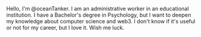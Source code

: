 Hello, I'm @oceanTanker.
I am an administrative worker in an educational institution.
I have a Bachelor's degree in Psychology, but I want to deepen my knowledge about computer science and web3. I don't know if it's useful or not for my career, but I love it. Wish me luck.

<!---
oceanTanker/oceanTanker is a ✨ special ✨ repository because its `README.md` (this file) appears on your GitHub profile.
You can click the Preview link to take a look at your changes.
--->
